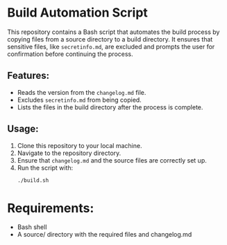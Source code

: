 # Build Automation Script

This repository contains a Bash script that automates the build process by copying files from a source directory to a build directory. It ensures that sensitive files, like `secretinfo.md`, are excluded and prompts the user for confirmation before continuing the process.

## Features:
- Reads the version from the `changelog.md` file.
- Excludes `secretinfo.md` from being copied.
- Lists the files in the build directory after the process is complete.

## Usage:
1. Clone this repository to your local machine.
2. Navigate to the repository directory.
3. Ensure that `changelog.md` and the source files are correctly set up.
4. Run the script with:
   ```bash
   ./build.sh
   
# Requirements:
- Bash shell
- A source/ directory with the required files and changelog.md
